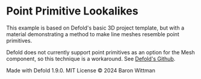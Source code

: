 # Point Primitive Lookalikes

This example is based on Defold's basic 3D project template, but with a material demonstrating a method to make line meshes resemble point primitives.

Defold does not currently support point primitives as an option for the Mesh component, so this technique is a workaround. See [Defold's Github](https://github.com/defold/defold/issues/8701).

Made with Defold 1.9.0. MIT License © 2024 Baron Wittman
